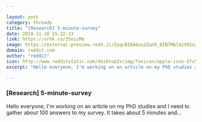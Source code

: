 ```yaml
---

layout: post
category: threads
title: "[Research] 5-minute-survey"
date: 2019-11-18 15:22:23
link: https://vrhk.co/35eicMe
image: https://external-preview.redd.it/ZyqcBI8AbuLGZanb_6IB7MAlXzV91s2nG4HXUJtUv7o.jpg?width=1080&height=565.445026178&auto=webp&s=548fe5a35c7ee8ad150b1967a008987a08eff432
domain: reddit.com
author: "reddit"
icon: http://www.redditstatic.com/desktop2x/img/favicon/apple-icon-57x57.png
excerpt: "Hello everyone, I'm working on an article on my PhD studies and I need to gather about 100 answers to my survey. It takes about 5 minutes and..."

---
```


### [Research] 5-minute-survey

Hello everyone, I'm working on an article on my PhD studies and I need to gather about 100 answers to my survey. It takes about 5 minutes and...